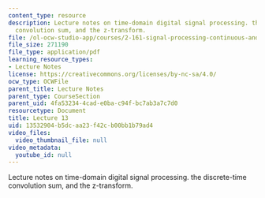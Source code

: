 ```yaml
---
content_type: resource
description: Lecture notes on time-domain digital signal processing. the discrete-time
  convolution sum, and the z-transform.
file: /ol-ocw-studio-app/courses/2-161-signal-processing-continuous-and-discrete-fall-2008/13532904b5dcaa23f42cb00bb1b79ad4_lecture_13.pdf
file_size: 271190
file_type: application/pdf
learning_resource_types:
- Lecture Notes
license: https://creativecommons.org/licenses/by-nc-sa/4.0/
ocw_type: OCWFile
parent_title: Lecture Notes
parent_type: CourseSection
parent_uid: 4fa53234-4cad-e0ba-c94f-bc7ab3a7c7d0
resourcetype: Document
title: Lecture 13
uid: 13532904-b5dc-aa23-f42c-b00bb1b79ad4
video_files:
  video_thumbnail_file: null
video_metadata:
  youtube_id: null
---
```

Lecture notes on time-domain digital signal processing. the discrete-time convolution sum, and the z-transform.
